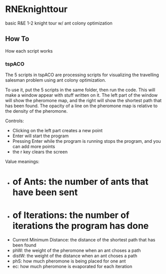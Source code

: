 # RNEknighttour
basic R&amp;E 1-2 knight tour w/ ant colony optimization

## How To

How each script works

### tspACO

The 5 scripts in tspACO are processing scripts for visualizing the travelling salesman problem using ant colony optimization.

To use it, put the 5 scripts in the same folder, then run the code. This will make a window appear with stuff written on it. 
The left part of the window will show the pheromone map, and the right will show the shortest path that has been found. 
The opacity of a line on the pheromone map is relative to the density of the pheromone.

Controls:
* Clicking on the left part creates a new point
* Enter will start the program
* Pressing Enter while the program is running stops the program, and you can add more points
* the r key clears the screen

Value meanings:
* # of Ants: the number of ants that have been sent
* # of Iterations: the number of iterations the program has done
* Current Minimum Distance: the distance of the shortest path that has been found
* phW: the weight of the pheromone when an ant choses a path
* distW: the weight of the distance when an ant choses a path
* phS: how much pheromone is being placed for one ant
* ec: how much pheromone is evaporated for each iteration
